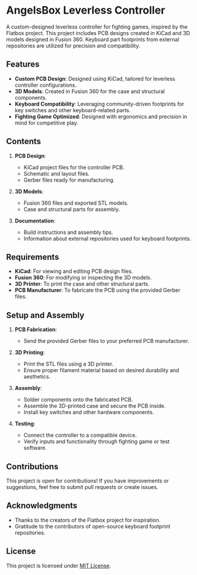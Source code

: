 # AngelsBox Leverless Controller

A custom-designed leverless controller for fighting games, inspired by the Flatbox project. This project includes PCB designs created in KiCad and 3D models designed in Fusion 360. Keyboard part footprints from external repositories are utilized for precision and compatibility.

## Features

- **Custom PCB Design**: Designed using KiCad, tailored for leverless controller configurations.
- **3D Models**: Created in Fusion 360 for the case and structural components.
- **Keyboard Compatibility**: Leveraging community-driven footprints for key switches and other keyboard-related parts.
- **Fighting Game Optimized**: Designed with ergonomics and precision in mind for competitive play.

## Contents

1. **PCB Design**:
   - KiCad project files for the controller PCB.
   - Schematic and layout files.
   - Gerber files ready for manufacturing.

2. **3D Models**:
   - Fusion 360 files and exported STL models.
   - Case and structural parts for assembly.

3. **Documentation**:
   - Build instructions and assembly tips.
   - Information about external repositories used for keyboard footprints.

## Requirements

- **KiCad**: For viewing and editing PCB design files.
- **Fusion 360**: For modifying or inspecting the 3D models.
- **3D Printer**: To print the case and other structural parts.
- **PCB Manufacturer**: To fabricate the PCB using the provided Gerber files.

## Setup and Assembly

1. **PCB Fabrication**:
   - Send the provided Gerber files to your preferred PCB manufacturer.

2. **3D Printing**:
   - Print the STL files using a 3D printer.
   - Ensure proper filament material based on desired durability and aesthetics.

3. **Assembly**:
   - Solder components onto the fabricated PCB.
   - Assemble the 3D-printed case and secure the PCB inside.
   - Install key switches and other hardware components.

4. **Testing**:
   - Connect the controller to a compatible device.
   - Verify inputs and functionality through fighting game or test software.

## Contributions

This project is open for contributions! If you have improvements or suggestions, feel free to submit pull requests or create issues.

## Acknowledgments

- Thanks to the creators of the Flatbox project for inspiration.
- Gratitude to the contributors of open-source keyboard footprint repositories.

## License

This project is licensed under [MIT License](LICENSE).
